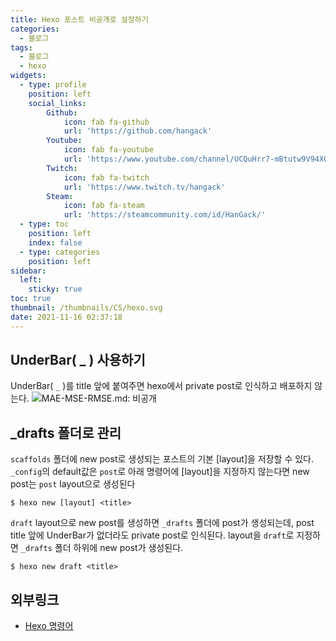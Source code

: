 ```yaml
---
title: Hexo 포스트 비공개로 설정하기
categories:
  - 블로그
tags: 
  - 블로그
  - hexo
widgets:
  - type: profile
    position: left
    social_links:
        Github:
            icon: fab fa-github
            url: 'https://github.com/hangack'
        Youtube:
            icon: fab fa-youtube
            url: 'https://www.youtube.com/channel/UCQuHrr7-mBtutw9V94XGH-g'
        Twitch:
            icon: fab fa-twitch
            url: 'https://www.twitch.tv/hangack'
        Steam:
            icon: fab fa-steam
            url: 'https://steamcommunity.com/id/HanGack/'
  - type: toc
    position: left
    index: false
  - type: categories
    position: left
sidebar:
  left:
    sticky: true
toc: true
thumbnail: /thumbnails/CS/hexo.svg
date: 2021-11-16 02:37:18
---
```


## UnderBar( _ ) 사용하기

UnderBar( `_` )를 title 앞에 붙여주면 hexo에서 private post로 인식하고 배포하지 않는다.
![MAE-MSE-RMSE.md: 비공개](/images/2111/private_post/dash.png)


## _drafts 폴더로 관리

`scaffolds` 폴더에 new post로 생성되는 포스트의 기본 [layout]을 저장할 수 있다.
`_config`의 default값은 `post`로 아래 명령어에 [layout]을 지정하지 않는다면 new post는 `post` layout으로 생성된다
```shell
$ hexo new [layout] <title>
```

`draft` layout으로 new post를 생성하면 `_drafts` 폴더에 post가 생성되는데, post title 앞에 UnderBar가 없더라도 private post로 인식된다.
layout을 `draft`로 지정하면 `_drafts` 폴더 하위에 new post가 생성된다.
```shell
$ hexo new draft <title>
```


## 외부링크
 - [Hexo 명령어](https://hexo.io/ko/docs/commands.html) 